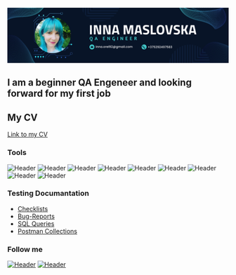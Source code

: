 ![Header](https://github.com/InnaMaslovska/InnaMaslovska/blob/main/InnaMAslovska.png)

## I am a beginner QA Engeneer and looking forward for my first job

## My CV
[Link to my CV](https://chestnut-atmosphere-018.notion.site/Inna-Maslovska-1277586062c742c68959fb29fcac3cbb)

### Tools
![Header](https://img.shields.io/badge/Postman-090909?style=for-the-badge&logo=postman&logoColor=f76935)
![Header](https://img.shields.io/badge/MySQL-090909?style=for-the-badge&logo=mysql&logoColor=00618a)
![Header](https://img.shields.io/badge/CharlesProxy-090909?style=for-the-badge&logo=charlesproxy&logoColor=8cc4d7)
![Header](https://img.shields.io/badge/DevTools-090909?style=for-the-badge&logo=googlechrome&logoColor=2674f2)
![Header](https://img.shields.io/badge/Swagger-090909?style=for-the-badge&logo=swagger&logoColor=7ede2b)
![Header](https://img.shields.io/badge/Github-090909?style=for-the-badge&logo=github&logoColor=8cc4d7)
![Header](https://img.shields.io/badge/Jira-090909?style=for-the-badge&logo=jira&logoColor=136be1)
![Header](https://img.shields.io/badge/DBeaver-090909?style=for-the-badge&logo=DBeaver)
![Header](https://img.shields.io/badge/AndroidStudio-090909?style=for-the-badge&logo=androidstudio&logoColor=3ad07d)

### Testing Documantation
- [Checklists](https://github.com/InnaMaslovska/Checklists)
- [Bug-Reports](https://github.com/InnaMaslovska/Bug-Reports)
- [SQL Queries]()
- [Postman Collections]()

### Follow me
[![Header](https://img.shields.io/badge/Linkedin-090909?style=for-the-badge&logo=linkedin&logoColor=0073b1)](https://www.linkedin.com/in/inna-maslovska/)
[![Header](https://img.shields.io/badge/Telegram-090909?style=for-the-badge&logo=telegram&logoColor=31a5db)](https://t.me/Inna_Maslovska)